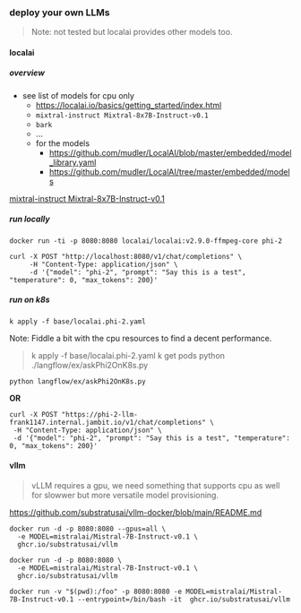 ### deploy your own LLMs

> Note: not tested but localai provides other models too.

#### localai

##### overview

- see list of models for cpu only
  - https://localai.io/basics/getting_started/index.html
  - `mixtral-instruct Mixtral-8x7B-Instruct-v0.1`
  - `bark`
  - ...
  - for the models
    - https://github.com/mudler/LocalAI/blob/master/embedded/model_library.yaml
    - https://github.com/mudler/LocalAI/tree/master/embedded/models

[ mixtral-instruct Mixtral-8x7B-Instruct-v0.1](https://itnext.io/k8sgpt-localai-unlock-kubernetes-superpowers-for-free-584790de9b65)

##### run locally

```
docker run -ti -p 8080:8080 localai/localai:v2.9.0-ffmpeg-core phi-2
```

```
curl -X POST "http://localhost:8080/v1/chat/completions" \
     -H "Content-Type: application/json" \
     -d '{"model": "phi-2", "prompt": "Say this is a test", "temperature": 0, "max_tokens": 200}'
```

##### run on k8s

`k apply -f base/localai.phi-2.yaml `

Note: Fiddle a bit with the cpu resources to find a decent performance.

> k apply -f base/localai.phi-2.yaml 
> k get pods
> python ./langflow/ex/askPhi2OnK8s.py 


`python langflow/ex/askPhi2OnK8s.py`

**OR**

```
curl -X POST "https://phi-2-llm-frank1147.internal.jambit.io/v1/chat/completions" \
 -H "Content-Type: application/json" \
 -d '{"model": "phi-2", "prompt": "Say this is a test", "temperature": 0, "max_tokens": 200}'

```

#### vllm

> vLLM requires a gpu, we need something that supports cpu as well for slowwer but more versatile model provisioning.

https://github.com/substratusai/vllm-docker/blob/main/README.md

```
docker run -d -p 8080:8080 --gpus=all \
  -e MODEL=mistralai/Mistral-7B-Instruct-v0.1 \
  ghcr.io/substratusai/vllm

docker run -d -p 8080:8080 \
  -e MODEL=mistralai/Mistral-7B-Instruct-v0.1 \
  ghcr.io/substratusai/vllm

docker run -v "$(pwd):/foo" -p 8080:8080 -e MODEL=mistralai/Mistral-7B-Instruct-v0.1 --entrypoint=/bin/bash -it  ghcr.io/substratusai/vllm

```
